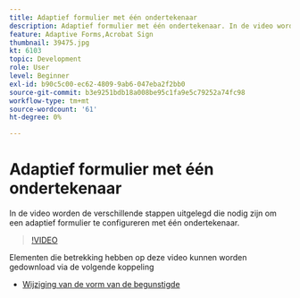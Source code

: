 ```yaml
---
title: Adaptief formulier met één ondertekenaar
description: Adaptief formulier met één ondertekenaar. In de video worden de verschillende stappen uitgelegd die nodig zijn om een adaptief formulier te configureren met één ondertekenaar.
feature: Adaptive Forms,Acrobat Sign
thumbnail: 39475.jpg
kt: 6103
topic: Development
role: User
level: Beginner
exl-id: b90c5c00-ec62-4809-9ab6-047eba2f2bb0
source-git-commit: b3e9251bdb18a008be95c1fa9e5c79252a74fc98
workflow-type: tm+mt
source-wordcount: '61'
ht-degree: 0%

---
```


# Adaptief formulier met één ondertekenaar


In de video worden de verschillende stappen uitgelegd die nodig zijn om een adaptief formulier te configureren met één ondertekenaar.

>[!VIDEO](https://video.tv.adobe.com/v/39475?quality=12&learn=on)

Elementen die betrekking hebben op deze video kunnen worden gedownload via de volgende koppeling

* [Wijziging van de vorm van de begunstigde ](assets/change-of-beneficiary-form.zip)
